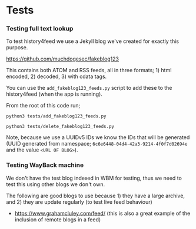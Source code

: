 # Tests

### Testing full text lookup

To test history4feed we use a Jekyll blog we've created for exactly this purpose.

https://github.com/muchdogesec/fakeblog123

This contains both ATOM and RSS feeds, all in three formats; 1) html encoded, 2) decoded, 3) with cdata tags.

You can use the `add_fakeblog123_feeds.py` script to add these to the history4feed (when the app is running).

From the root of this code run;

```shell
python3 tests/add_fakeblog123_feeds.py
```

```shell
python3 tests/delete_fakeblog123_feeds.py
```

Note, because we use a UUIDv5 IDs we know the IDs that will be generated (UUID generated from namespace; `6c6e6448-04d4-42a3-9214-4f0f7d02694e` and the value `<URL OF BLOG>`).

### Testing WayBack machine

We don't have the test blog indexed in WBM for testing, thus we need to test this using other blogs we don't own.

The following are good blogs to use because 1) they have a large archive, and 2) they are update regularly (to test live feed behaviour)

* https://www.grahamcluley.com/feed/ (this is also a great example of the inclusion of remote blogs in a feed)

